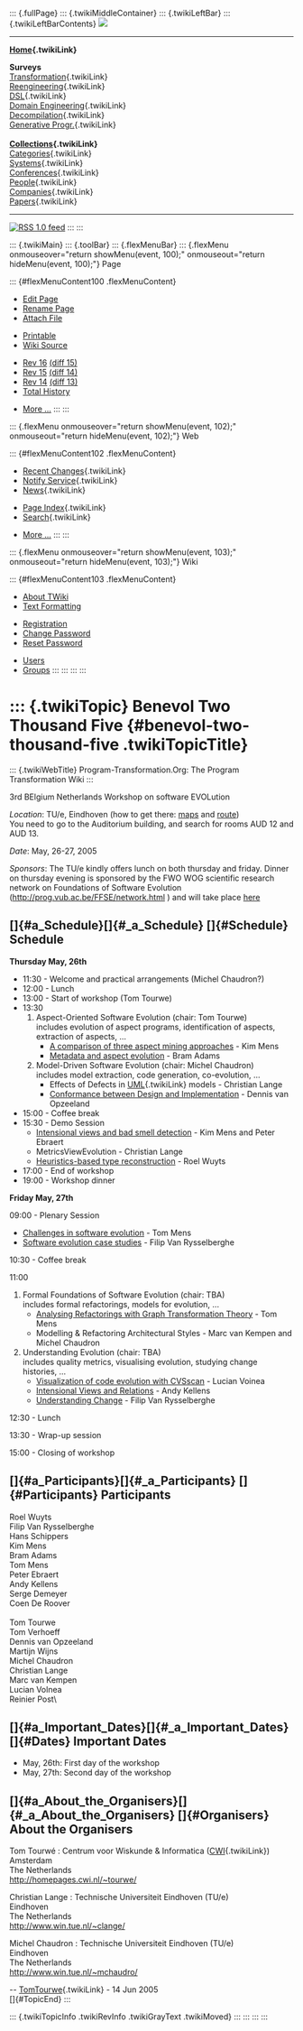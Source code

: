 ::: {.fullPage}
::: {.twikiMiddleContainer}
::: {.twikiLeftBar}
::: {.twikiLeftBarContents}
![](../pub/transformation.gif)

------------------------------------------------------------------------

**[Home](WebHome){.twikiLink}**

**Surveys**\
[Transformation](ProgramTransformation){.twikiLink}\
[Reengineering](ReengineeringWiki){.twikiLink}\
[DSL](DomainSpecificLanguages){.twikiLink}\
[Domain Engineering](DomainEngineering){.twikiLink}\
[Decompilation](DeCompilation){.twikiLink}\
[Generative Progr.](GenerativeProgrammingWiki){.twikiLink}\
\
**[Collections](CategoryCollection){.twikiLink}**\
[Categories](CategoryCategory){.twikiLink}\
[Systems](TransformationSystems){.twikiLink}\
[Conferences](TransformationConferences){.twikiLink}\
[People](TransformationPeople){.twikiLink}\
[Companies](TransformationCompanies){.twikiLink}\
[Papers](CategoryPaper){.twikiLink}

------------------------------------------------------------------------

[![](../pub/rss.gif "RSS 1.0 feed")](WebRss@skin=rss)
:::
:::

::: {.twikiMain}
::: {.toolBar}
::: {.flexMenuBar}
::: {.flexMenu onmouseover="return showMenu(event, 100);" onmouseout="return hideMenu(event, 100);"}
Page

::: {#flexMenuContent100 .flexMenuContent}
-   [Edit
    Page](http://www.program-transformation.org/edit/Transform/BenevolTwoThousandFive?t=1536826431)
-   [Rename
    Page](http://www.program-transformation.org/rename/Transform/BenevolTwoThousandFive)
-   [Attach
    File](http://www.program-transformation.org/attach/Transform/BenevolTwoThousandFive)

<!-- -->

-   [Printable](http://www.program-transformation.org/view/Transform/BenevolTwoThousandFive?skin=print.pattern)
-   [Wiki
    Source](http://www.program-transformation.org/view/Transform/BenevolTwoThousandFive?skin=text&raw=on&contenttype=text/plain)

<!-- -->

-   [Rev
    16](http://www.program-transformation.org/view/Transform/BenevolTwoThousandFive?rev=1.16)
    [(diff 15)](http://www.program-transformation.org/rdiff/Transform/BenevolTwoThousandFive?rev1=1.16&rev2=1.15)
-   [Rev
    15](http://www.program-transformation.org/view/Transform/BenevolTwoThousandFive?rev=1.15)
    [(diff 14)](http://www.program-transformation.org/rdiff/Transform/BenevolTwoThousandFive?rev1=1.15&rev2=1.14)
-   [Rev
    14](http://www.program-transformation.org/view/Transform/BenevolTwoThousandFive?rev=1.14)
    [(diff 13)](http://www.program-transformation.org/rdiff/Transform/BenevolTwoThousandFive?rev1=1.14&rev2=1.13)
-   [Total
    History](http://www.program-transformation.org/rdiff/Transform/BenevolTwoThousandFive)

<!-- -->

-   [More
    \...](http://www.program-transformation.org/oops/Transform/BenevolTwoThousandFive?template=oopsmore&param1=1.16&param2=1.16)
:::
:::

::: {.flexMenu onmouseover="return showMenu(event, 102);" onmouseout="return hideMenu(event, 102);"}
Web

::: {#flexMenuContent102 .flexMenuContent}
-   [Recent Changes](WebChanges){.twikiLink}
-   [Notify Service](WebNotify){.twikiLink}
-   [News](WebNews){.twikiLink}

<!-- -->

-   [Page Index](WebIndex){.twikiLink}
-   [Search](WebSearch){.twikiLink}

<!-- -->

-   [More
    \...](http://www.program-transformation.org/oops/Transform/BenevolTwoThousandFive?template=oopsmore&param1=1.16&param2=1.16)
:::
:::

::: {.flexMenu onmouseover="return showMenu(event, 103);" onmouseout="return hideMenu(event, 103);"}
Wiki

::: {#flexMenuContent103 .flexMenuContent}
-   [About
    TWiki](http://www.program-transformation.org/view/TWiki/WebHome)
-   [Text
    Formatting](http://www.program-transformation.org/view/TWiki/TextFormattingRules)

<!-- -->

-   [Registration](http://www.program-transformation.org/view/TWiki/TWikiRegistration)
-   [Change
    Password](http://www.program-transformation.org/view/TWiki/ChangePassword)
-   [Reset
    Password](http://www.program-transformation.org/view/TWiki/ResetPassword)

<!-- -->

-   [Users](http://www.program-transformation.org/view/Main/TWikiUsers)
-   [Groups](http://www.program-transformation.org/view/Main/TWikiGroups)
:::
:::
:::
:::

::: {.twikiTopic}
Benevol Two Thousand Five {#benevol-two-thousand-five .twikiTopicTitle}
=========================

::: {.twikiWebTitle}
Program-Transformation.Org: The Program Transformation Wiki
:::

3rd BElgium Netherlands Workshop on software EVOLution

*Location*: TU/e, Eindhoven (how to get there:
[maps](http://w3.tue.nl/en/the_university/route_and_map/) and
[route](http://w3.tue.nl/en/the_university/route_and_map/route_to_tue/))\
You need to go to the Auditorium building, and search for rooms AUD 12
and AUD 13.

*Date*: May, 26-27, 2005

*Sponsors*: The TU/e kindly offers lunch on both thursday and friday.
Dinner on thursday evening is sponsored by the FWO WOG scientific
research network on Foundations of Software Evolution
(<http://prog.vub.ac.be/FFSE/network.html> ) and will take place
[here](http://www.restaurantboon.nl/)

[]{#a_Schedule}[]{#_a_Schedule} []{#Schedule} Schedule
------------------------------------------------------

**Thursday May, 26th**

-   11:30 - Welcome and practical arrangements (Michel Chaudron?)
-   12:00 - Lunch
-   13:00 - Start of workshop (Tom Tourwe)
-   13:30
    1.  Aspect-Oriented Software Evolution (chair: Tom Tourwe)\
        includes evolution of aspect programs, identification of
        aspects, extraction of aspects, \...
        -   [A comparison of three aspect mining
            approaches](../pub/Transform/BenevolTwoThousandFive/kim.pdf) -
            Kim Mens
        -   [Metadata and aspect
            evolution](../pub/Transform/BenevolTwoThousandFive/bram.pdf) -
            Bram Adams
    2.  Model-Driven Software Evolution (chair: Michel Chaudron)\
        includes model extraction, code generation, co-evolution, \...
        -   Effects of Defects in [UML](UML){.twikiLink} models -
            Christian Lange
        -   [Conformance between Design and
            Implementation](../pub/Transform/BenevolTwoThousandFive/dennis.pdf) -
            Dennis van Opzeeland
-   15:00 - Coffee break
-   15:30 - Demo Session
    -   [Intensional views and bad smell
        detection](../pub/Transform/BenevolTwoThousandFive/peter.pdf) -
        Kim Mens and Peter Ebraert
    -   MetricsViewEvolution - Christian Lange
    -   [Heuristics-based type
        reconstruction](../pub/Transform/BenevolTwoThousandFive/roel.pdf) -
        Roel Wuyts
-   17:00 - End of workshop
-   19:00 - Workshop dinner

**Friday May, 27th**

09:00 - Plenary Session

-   [Challenges in software
    evolution](../pub/Transform/BenevolTwoThousandFive/challenges.pdf) -
    Tom Mens
-   [Software evolution case
    studies](../pub/Transform/BenevolTwoThousandFive/cases.pdf) - Filip
    Van Rysselberghe

10:30 - Coffee break

11:00

1.  Formal Foundations of Software Evolution (chair: TBA)\
    includes formal refactorings, models for evolution, \...
    -   [Analysing Refactorings with Graph Transformation
        Theory](../pub/Transform/BenevolTwoThousandFive/tomm.pdf) - Tom
        Mens
    -   Modelling & Refactoring Architectural Styles - Marc van Kempen
        and Michel Chaudron
2.  Understanding Evolution (chair: TBA)\
    includes quality metrics, visualising evolution, studying change
    histories, \...
    -   [Visualization of code evolution with
        CVSscan](../pub/Transform/BenevolTwoThousandFive/voinea.pdf) -
        Lucian Voinea
    -   [Intensional Views and
        Relations](../pub/Transform/BenevolTwoThousandFive/andy.pdf) -
        Andy Kellens
    -   [Understanding
        Change](../pub/Transform/BenevolTwoThousandFive/filip.pdf) -
        Filip Van Rysselberghe

12:30 - Lunch

13:30 - Wrap-up session

15:00 - Closing of workshop

[]{#a_Participants}[]{#_a_Participants} []{#Participants} Participants
----------------------------------------------------------------------

Roel Wuyts\
Filip Van Rysselberghe\
Hans Schippers\
Kim Mens\
Bram Adams\
Tom Mens\
Peter Ebraert\
Andy Kellens\
Serge Demeyer\
Coen De Roover\
\
Tom Tourwe\
Tom Verhoeff\
Dennis van Opzeeland\
Martijn Wijns\
Michel Chaudron\
Christian Lange\
Marc van Kempen\
Lucian Volnea\
Reinier Post\

[]{#a_Important_Dates}[]{#_a_Important_Dates} []{#Dates} Important Dates
------------------------------------------------------------------------

-   May, 26th: First day of the workshop
-   May, 27th: Second day of the workshop

[]{#a_About_the_Organisers}[]{#_a_About_the_Organisers} []{#Organisers} About the Organisers
--------------------------------------------------------------------------------------------

Tom Tourwé
:   Centrum voor Wiskunde & Informatica
    ([CWI](http://www.program-transformation.org/twiki/pt/bin/view/Transform/CWI){.twikiLink})\
    Amsterdam\
    The Netherlands\
    <http://homepages.cwi.nl/~tourwe/>

<!-- -->

Christian Lange
:   Technische Universiteit Eindhoven (TU/e)\
    Eindhoven\
    The Netherlands\
    <http://www.win.tue.nl/~clange/>

<!-- -->

Michel Chaudron
:   Technische Universiteit Eindhoven (TU/e)\
    Eindhoven\
    The Netherlands\
    <http://www.win.tue.nl/~mchaudro/>

\-- [TomTourwe](../Main/TomTourwe){.twikiLink} - 14 Jun 2005\
[]{#TopicEnd}
:::

::: {.twikiTopicInfo .twikiRevInfo .twikiGrayText .twikiMoved}
:::
:::
:::
:::

